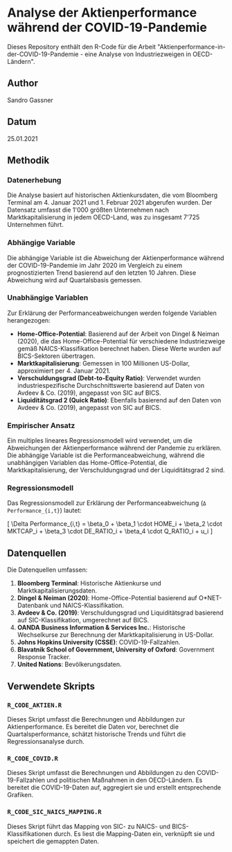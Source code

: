 # Analyse der Aktienperformance während der COVID-19-Pandemie

Dieses Repository enthält den R-Code für die Arbeit "Aktienperformance-in-der-COVID-19-Pandemie - eine Analyse von Industriezweigen in OECD-Ländern".

## Author

Sandro Gassner

## Datum

25.01.2021

## Methodik

### Datenerhebung
Die Analyse basiert auf historischen Aktienkursdaten, die vom Bloomberg Terminal am 4. Januar 2021 und 1. Februar 2021 abgerufen wurden. Der Datensatz umfasst die 1'000 größten Unternehmen nach Marktkapitalisierung in jedem OECD-Land, was zu insgesamt 7'725 Unternehmen führt.

### Abhängige Variable
Die abhängige Variable ist die Abweichung der Aktienperformance während der COVID-19-Pandemie im Jahr 2020 im Vergleich zu einem prognostizierten Trend basierend auf den letzten 10 Jahren. Diese Abweichung wird auf Quartalsbasis gemessen.

### Unabhängige Variablen
Zur Erklärung der Performanceabweichungen werden folgende Variablen herangezogen:

- **Home-Office-Potential**: Basierend auf der Arbeit von Dingel & Neiman (2020), die das Home-Office-Potential für verschiedene Industriezweige gemäß NAICS-Klassifikation berechnet haben. Diese Werte wurden auf BICS-Sektoren übertragen.
- **Marktkapitalisierung**: Gemessen in 100 Millionen US-Dollar, approximiert per 4. Januar 2021.
- **Verschuldungsgrad (Debt-to-Equity Ratio)**: Verwendet wurden industriespezifische Durchschnittswerte basierend auf Daten von Avdeev & Co. (2019), angepasst von SIC auf BICS.
- **Liquiditätsgrad 2 (Quick Ratio)**: Ebenfalls basierend auf den Daten von Avdeev & Co. (2019), angepasst von SIC auf BICS.

### Empirischer Ansatz
Ein multiples lineares Regressionsmodell wird verwendet, um die Abweichungen der Aktienperformance während der Pandemie zu erklären. Die abhängige Variable ist die Performanceabweichung, während die unabhängigen Variablen das Home-Office-Potential, die Marktkapitalisierung, der Verschuldungsgrad und der Liquiditätsgrad 2 sind.

### Regressionsmodell
Das Regressionsmodell zur Erklärung der Performanceabweichung (`Δ Performance_{i,t}`) lautet:

\[
\Delta Performance_{i,t} = \beta_0 + \beta_1 \cdot HOME_i + \beta_2 \cdot MKTCAP_i + \beta_3 \cdot DE\_RATIO_i + \beta_4 \cdot Q\_RATIO_i + u_i
\]

## Datenquellen

Die Datenquellen umfassen:

1. **Bloomberg Terminal**: Historische Aktienkurse und Marktkapitalisierungsdaten.
2. **Dingel & Neiman (2020)**: Home-Office-Potential basierend auf O*NET-Datenbank und NAICS-Klassifikation.
3. **Avdeev & Co. (2019)**: Verschuldungsgrad und Liquiditätsgrad basierend auf SIC-Klassifikation, umgerechnet auf BICS.
4. **OANDA Business Information & Services Inc.**: Historische Wechselkurse zur Berechnung der Marktkapitalisierung in US-Dollar.
5. **Johns Hopkins University (CSSE)**: COVID-19-Fallzahlen.
6. **Blavatnik School of Government, University of Oxford**: Government Response Tracker.
7. **United Nations**: Bevölkerungsdaten.

## Verwendete Skripts

### `R_CODE_AKTIEN.R`
Dieses Skript umfasst die Berechnungen und Abbildungen zur Aktienperformance. Es bereitet die Daten vor, berechnet die Quartalsperformance, schätzt historische Trends und führt die Regressionsanalyse durch.

### `R_CODE_COVID.R`
Dieses Skript umfasst die Berechnungen und Abbildungen zu den COVID-19-Fallzahlen und politischen Maßnahmen in den OECD-Ländern. Es bereitet die COVID-19-Daten auf, aggregiert sie und erstellt entsprechende Grafiken.

### `R_CODE_SIC_NAICS_MAPPING.R`
Dieses Skript führt das Mapping von SIC- zu NAICS- und BICS-Klassifikationen durch. Es liest die Mapping-Daten ein, verknüpft sie und speichert die gemappten Daten.
